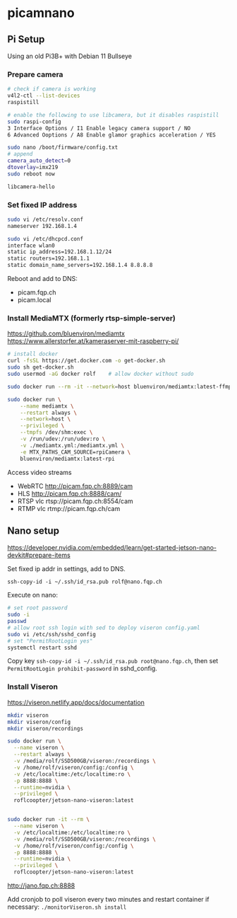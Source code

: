 # picamnano

## Pi Setup

Using an old Pi3B+ with Debian 11 Bullseye

### Prepare camera

```bash
# check if camera is working
v4l2-ctl --list-devices
raspistill  

# enable the following to use libcamera, but it disables raspistill
sudo raspi-config 
3 Interface Options / I1 Enable legacy camera support / NO
6 Advanced Ooptions / A8 Enable glamor graphics acceleration / YES

sudo nano /boot/firmware/config.txt
# append
camera_auto_detect=0
dtoverlay=imx219
sudo reboot now

libcamera-hello
```

### Set fixed IP address

```bash
sudo vi /etc/resolv.conf
nameserver 192.168.1.4

sudo vi /etc/dhcpcd.conf
interface wlan0
static ip_address=192.168.1.12/24
static routers=192.168.1.1
static domain_name_servers=192.168.1.4 8.8.8.8
```

Reboot and add to DNS:

- picam.fqp.ch
- picam.local

### Install MediaMTX (formerly rtsp-simple-server) 

<https://github.com/bluenviron/mediamtx>
<https://www.allerstorfer.at/kameraserver-mit-raspberry-pi/>

```bash
# install docker
curl -fsSL https://get.docker.com -o get-docker.sh
sudo sh get-docker.sh
sudo usermod -aG docker rolf    # allow docker without sudo

sudo docker run --rm -it --network=host bluenviron/mediamtx:latest-ffmpeg-rpi

sudo docker run \
    --name mediamtx \
    --restart always \
    --network=host \
    --privileged \
    --tmpfs /dev/shm:exec \
    -v /run/udev:/run/udev:ro \
    -v ./mediamtx.yml:/mediamtx.yml \
    -e MTX_PATHS_CAM_SOURCE=rpiCamera \
    bluenviron/mediamtx:latest-rpi

```

Access video streams

- WebRTC http://picam.fqp.ch:8889/cam
- HLS http://picam.fqp.ch:8888/cam/
- RTSP vlc rtsp://picam.fqp.ch:8554/cam
- RTMP vlc rtmp://picam.fqp.ch/cam

## Nano setup

<https://developer.nvidia.com/embedded/learn/get-started-jetson-nano-devkit#prepare-items>

Set fixed ip addr in settings, add to DNS.

```ssh-copy-id -i ~/.ssh/id_rsa.pub rolf@nano.fqp.ch```

Execute on nano:
```bash
# set root password
sudo -i
passwd
# allow root ssh login with sed to deploy viseron config.yaml
sudo vi /etc/ssh/sshd_config
# set "PermitRootLogin yes"
systemctl restart sshd
```

Copy key ```ssh-copy-id -i ~/.ssh/id_rsa.pub root@nano.fqp.ch```, then set ```PermitRootLogin prohibit-password``` in sshd_config.

### Install Viseron

<https://viseron.netlify.app/docs/documentation>

```bash
mkdir viseron
mkdir viseron/config
mkdir viseron/recordings

sudo docker run \
  --name viseron \
  --restart always \
  -v /media/rolf/SSD500GB/viseron:/recordings \
  -v /home/rolf/viseron/config:/config \
  -v /etc/localtime:/etc/localtime:ro \
  -p 8888:8888 \
  --runtime=nvidia \
  --privileged \
  roflcoopter/jetson-nano-viseron:latest


sudo docker run -it --rm \
  --name viseron \
  -v /etc/localtime:/etc/localtime:ro \
  -v /media/rolf/SSD500GB/viseron:/recordings \
  -v /home/rolf/viseron/config:/config \
  -p 8888:8888 \
  --runtime=nvidia \
  --privileged \
  roflcoopter/jetson-nano-viseron:latest
```

<http://jano.fqp.ch:8888>

Add cronjob to poll viseron every two minutes and restart container if necessary: ```./monitorViseron.sh install```

